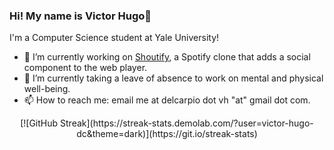 ### Hi! My name is Victor Hugo👋 
I'm a Computer Science student at Yale University!

- 🔭 I’m currently working on [Shoutify](https://github.com/victor-hugo-dc/shoutify), a Spotify clone that adds a social component to the web player.
- 🌱 I’m currently taking a leave of absence to work on mental and physical well-being. 
- 📫 How to reach me: email me at delcarpio dot vh "at" gmail dot com.

<div style="text-align:center;">
    [![GitHub Streak](https://streak-stats.demolab.com/?user=victor-hugo-dc&theme=dark)](https://git.io/streak-stats)
</div>
